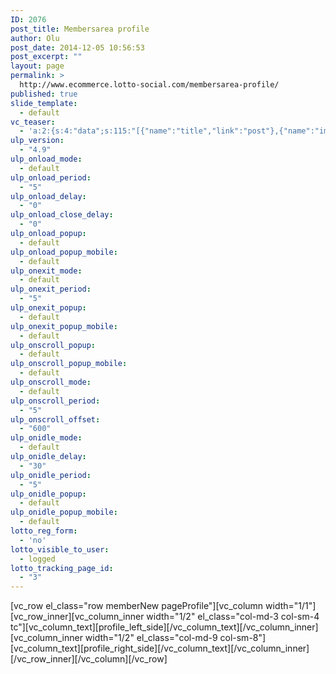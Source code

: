 ```yaml
---
ID: 2076
post_title: Membersarea profile
author: Olu
post_date: 2014-12-05 10:56:53
post_excerpt: ""
layout: page
permalink: >
  http://www.ecommerce.lotto-social.com/membersarea-profile/
published: true
slide_template:
  - default
vc_teaser:
  - 'a:2:{s:4:"data";s:115:"[{"name":"title","link":"post"},{"name":"image","image":"featured","link":"none"},{"name":"text","mode":"excerpt"}]";s:7:"bgcolor";s:0:"";}'
ulp_version:
  - "4.9"
ulp_onload_mode:
  - default
ulp_onload_period:
  - "5"
ulp_onload_delay:
  - "0"
ulp_onload_close_delay:
  - "0"
ulp_onload_popup:
  - default
ulp_onload_popup_mobile:
  - default
ulp_onexit_mode:
  - default
ulp_onexit_period:
  - "5"
ulp_onexit_popup:
  - default
ulp_onexit_popup_mobile:
  - default
ulp_onscroll_popup:
  - default
ulp_onscroll_popup_mobile:
  - default
ulp_onscroll_mode:
  - default
ulp_onscroll_period:
  - "5"
ulp_onscroll_offset:
  - "600"
ulp_onidle_mode:
  - default
ulp_onidle_delay:
  - "30"
ulp_onidle_period:
  - "5"
ulp_onidle_popup:
  - default
ulp_onidle_popup_mobile:
  - default
lotto_reg_form:
  - 'no'
lotto_visible_to_user:
  - logged
lotto_tracking_page_id:
  - "3"
---
```

[vc_row el_class="row memberNew pageProfile"][vc_column width="1/1"][vc_row_inner][vc_column_inner width="1/2" el_class="col-md-3 col-sm-4 tc"][vc_column_text][profile_left_side][/vc_column_text][/vc_column_inner][vc_column_inner width="1/2" el_class="col-md-9 col-sm-8"][vc_column_text][profile_right_side][/vc_column_text][/vc_column_inner][/vc_row_inner][/vc_column][/vc_row]